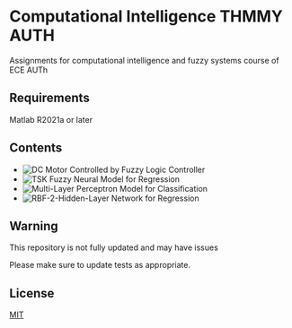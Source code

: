 # Computational Intelligence THMMY AUTH
Assignments for computational intelligence and fuzzy systems course of ECE AUTh


## Requirements 
Matlab R2021a or later
## Contents
* ![DC Motor Controlled by Fuzzy Logic Controller](https://github.com/ArtoriasAbyssslayer/Computational_Inteligence/FuzzyLogicController)
* ![TSK Fuzzy Neural Model for Regression](https://github.com/ArtoriasAbyssslayer/Computational_Inteligence/TSK-Regression)
* ![Multi-Layer Perceptron Model for Classification](https://github.com/ArtoriasAbyssslayer/Computational_Inteligence/MultilayerPerceptronClassification)
* ![RBF-2-Hidden-Layer Network for Regression](https://github.com/ArtoriasAbyssslayer/Computational_Inteligence/RBF_regression)

## Warning
This repository is not fully updated and may have issues

Please make sure to update tests as appropriate.

## License
[MIT](https://choosealicense.com/licenses/mit/)